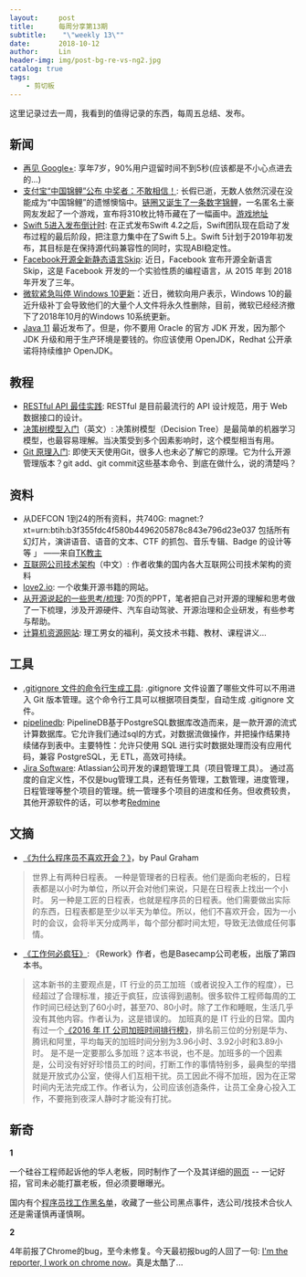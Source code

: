 ```yaml
---
layout:     post
title:      每周分享第13期
subtitle:    "\"weekly 13\""
date:       2018-10-12
author:     Lin
header-img: img/post-bg-re-vs-ng2.jpg
catalog: true
tags:
    - 剪切板
---
```


这里记录过去一周，我看到的值得记录的东西，每周五总结、发布。

## 新闻

* [再见 Google+](https://www.blog.google/technology/safety-security/project-strobe/amp/): 享年7岁，90%用户逗留时间不到5秒(应该都是不小心点进去的...)
* [支付宝“中国锦鲤”公布 中奖者：不敢相信！](https://www.cnbeta.com/articles/tech/775105.htm): 长假已逝，无数人依然沉浸在没能成为“中国锦鲤”的遗憾懊恼中。[链圈又诞生了一条数字锦鲤](https://mp.weixin.qq.com/s/GWwxOhAriwKGVIhGRYSAFg)，一名匿名土豪网友发起了一个游戏，宣布将310枚比特币藏在了一幅画中。[游戏地址](https://bitcoinchallenge.codes/)
* [Swift 5进入发布倒计时](http://www.infoq.com/cn/news/2018/10/swift-5-towards-release): 在正式发布Swift 4.2之后，Swift团队现在启动了发布过程的最后阶段，把注意力集中在了Swift 5上。Swift 5计划于2019年初发布，其目标是在保持源代码兼容性的同时，实现ABI稳定性。
* [Facebook开源全新静态语言Skip](https://time.geekbang.org/column/article/41069): 近日，Facebook 宣布开源全新语言 Skip，这是 Facebook 开发的一个实验性质的编程语言，从 2015 年到 2018 年开发了三年。
* [微软紧急叫停 Windows 10更新](https://www.williamlong.info/archives/5481.html)：近日，微软向用户表示，Windows 10的最近升级补丁会导致他们的大量个人文件将永久性删除，目前，微软已经经济撤下了2018年10月的Windows 10系统更新。
* [Java 11](https://blog.joda.org/2018/09/do-not-fall-into-oracles-java-11-trap.html) 最近发布了。但是，你不要用 Oracle 的官方 JDK 开发，因为那个 JDK 升级和用于生产环境是要钱的。你应该使用 OpenJDK，Redhat 公开承诺将持续维护 OpenJDK。

## 教程

* [RESTful API 最佳实践](https://blog.florimondmanca.com/restful-api-design-13-best-practices-to-make-your-users-happy): RESTful 是目前最流行的 API 设计规范，用于 Web 数据接口的设计。
* [决策树模型入门](https://heartbeat.fritz.ai/introduction-to-decision-tree-learning-cd604f85e236)（英文）: 决策树模型（Decision Tree）是最简单的机器学习模型，也最容易理解。当决策受到多个因素影响时，这个模型相当有用。
* [Git 原理入门](http://www.ruanyifeng.com/blog/2018/10/git-internals.html): 即使天天使用Git，很多人也未必了解它的原理。它为什么开源管理版本？git add、git commit这些基本命令、到底在做什么，说的清楚吗？

## 资料

* 从DEFCON 1到24的所有资料，共740G: magnet:?xt=urn:btih:b3f355fdc4f580b4496205878c843e796d23e037 包括所有幻灯片，演讲语音、语音的文本、CTF 的抓包、音乐专辑、Badge 的设计等等 ​​​」  ——来自[TK教主](https://www.zhihu.com/question/20835089)
* [互联网公司技术架构](https://github.com/davideuler/architecture.of.internet-product)（中文）: 作者收集的国内各大互联网公司技术架构的资料
* [love2.io](https://love2.io/): 一个收集开源书籍的网站。
* [从开源说起的一些思考/梳理](https://docs.huihoo.com/open-source/opensource-and-freedom-201810.pdf): 70页的PPT，笔者把自己对开源的理解和思考做了一下梳理，涉及开源硬件、汽车自动驾驶、开源治理和企业研发，有些参考与帮助。
* [计算机资源网站](https://www.jiqizhixin.com/articles/2018-10-09-2): 理工男女的福利，英文技术书籍、教材、课程讲义...

## 工具

* [.gitignore 文件的命令行生成工具](https://github.com/TejasQ/add-gitignore): .gitignore 文件设置了哪些文件可以不用进入 Git 版本管理。这个命令行工具可以根据项目类型，自动生成 .gitignore 文件。
* [pipelinedb](https://github.com/pipelinedb/pipelinedb): PipelineDB基于PostgreSQL数据库改造而来，是一款开源的流式计算数据库。它允许我们通过sql的方式，对数据流做操作，并把操作结果持续储存到表中。主要特性：允许只使用 SQL 进行实时数据处理而没有应用代码，兼容 PostgreSQL，无 ETL，高效可持续。
* [Jira Software](https://support.atlassian.com/jirasoftware/): Atlassian公司开发的课题管理工具（项目管理工具）。 通过高度的自定义性，不仅是bug管理工具，还有任务管理，工数管理，进度管理，日程管理等整个项目的管理。统一管理多个项目的进度和任务。但收费较贵，其他开源软件的话，可以参考[Redmine](http://www.redmine.org/)

## 文摘

* [《为什么程序员不喜欢开会？》](http://paulgraham.com/makersschedule.html)，by Paul Graham

> 世界上有两种日程表。
> 一种是管理者的日程表。他们是面向老板的，日程表都是以小时为单位，所以开会对他们来说，只是在日程表上找出一个小时。
> 另一种是工匠的日程表，也就是程序员的日程表。他们需要做出实际的东西，日程表都是至少以半天为单位。所以，他们不喜欢开会，因为一小时的会议，会将半天分成两半，每个部分都时间太短，导致无法做成任何事情。

* [《工作何必疯狂》](https://basecamp.com/books/calm): 《Rework》作者，也是Basecamp公司老板，出版了第四本书。

> 这本新书的主要观点是，IT 行业的员工加班（或者说投入工作的程度），已经超过了合理标准，接近于疯狂，应该得到遏制。很多软件工程师每周的工作时间已经达到了60小时，甚至70、80小时。除了工作和睡眠，生活几乎没有其他内容。作者认为，这是错误的。
> 加班真的是 IT 行业的日常。国内有过一个[《2016 年 IT 公司加班时间排行榜》](http://news.zol.com.cn/623/6234607.html)，排名前三位的分别是华为、腾讯和阿里，平均每天的加班时间分别为3.96小时、3.92小时和3.89小时。
> 是不是一定要那么多加班？这本书说，也不是。加班多的一个因素是，公司没有好好珍惜员工的时间，打断工作的事情特别多，最典型的举措就是开放式办公室，使得人们互相干扰。员工因此不得不加班，因为在正常时间内无法完成工作。作者认为，公司应该创造条件，让员工全身心投入工作，不要拖到夜深人静时才能没有打扰。

## 新奇

**1**

一个硅谷工程师起诉他的华人老板，同时制作了一个及其详细的[网页](http://sadeghi.com/dr-iman-sadeghi-v-pinscreen-inc-et-al/) -- 一记好招，官司未必能打赢老板，但必须要曝曝光。

国内有个[程序员找工作黑名单](https://github.com/shengxinjing/programmer-job-blacklist)，收藏了一些公司黑点事件，选公司/找技术合伙人还是需谨慎再谨慎啊。

**2**

4年前报了Chrome的bug，至今未修复。今天最初报bug的人回了一句: [I'm the reporter, I work on chrome now](https://bugs.chromium.org/p/chromium/issues/detail?id=405925&desc=2)。真是太酷了...

